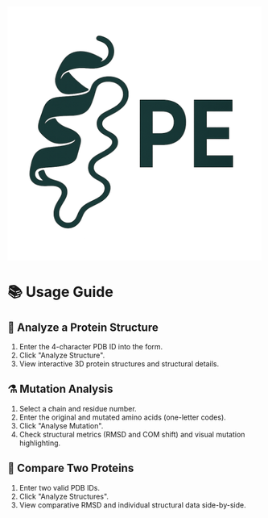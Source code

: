 ![logo](images/logo.png)
# 📚 Usage Guide

## 🧬 Analyze a Protein Structure

1. Enter the 4-character PDB ID into the form.
2. Click "Analyze Structure".
3. View interactive 3D protein structures and structural details.

## ⚗️ Mutation Analysis

1. Select a chain and residue number.
2. Enter the original and mutated amino acids (one-letter codes).
3. Click "Analyse Mutation".
4. Check structural metrics (RMSD and COM shift) and visual mutation highlighting.

## 🔎 Compare Two Proteins

1. Enter two valid PDB IDs.
2. Click "Analyze Structures".
3. View comparative RMSD and individual structural data side-by-side.
